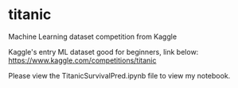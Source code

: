 # titanic
Machine Learning dataset competition from Kaggle

Kaggle's entry ML dataset good for beginners, link below:
https://www.kaggle.com/competitions/titanic


Please view the TitanicSurvivalPred.ipynb file to view my notebook.
